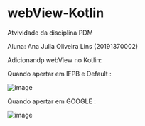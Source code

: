 # webView-Kotlin

Atvividade da disciplina PDM 

Aluna: Ana Julia Oliveira Lins (20191370002)

Adicionandp webView no Kotlin:

Quando apertar em IFPB e Default :

![image](https://user-images.githubusercontent.com/60307596/127559415-d1e726db-c2e5-442e-92a0-209adffdf51b.png)

Quando apertar em GOOGLE : 

![image](https://user-images.githubusercontent.com/60307596/127559393-e49932b0-5961-4561-8cd2-88245f819fa7.png)


